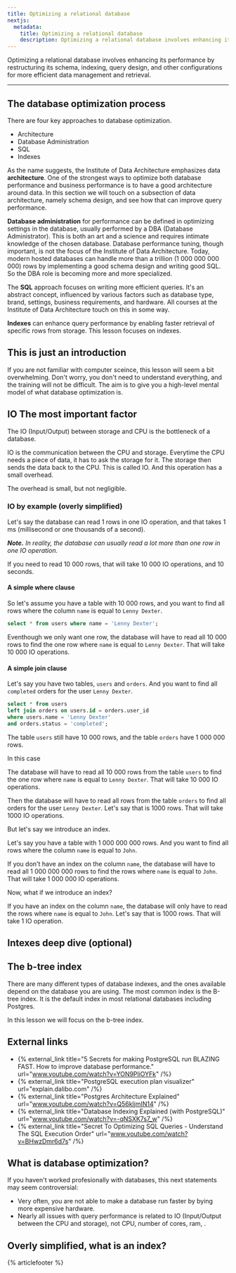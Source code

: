 ```yaml
---
title: Optimizing a relational database
nextjs:
  metadata:
    title: Optimizing a relational database
    description: Optimizing a relational database involves enhancing its performance by restructuring its schema, indexing, query design, and other configurations for more efficient data management and retrieval.
---
```


Optimizing a relational database involves enhancing its performance by restructuring its schema, indexing, query design, and other configurations for more efficient data management and retrieval.

---

## The database optimization process

There are four key approaches to database optimization.

- Architecture
- Database Administration
- SQL
- Indexes

As the name suggests, the Institute of Data Architecture emphasizes data **architecture**. One of the strongest ways to optimize both database performance and business performance is to have a good architecture around data. In this section we will touch on a subsection of data architecture, namely schema design, and see how that can improve query performance.

**Database administration** for performance can be defined in optimizing settings in the database, usually performed by a DBA (Database Administrator). This is both an art and a science and requires intimate knowledge of the chosen database. Database performance tuning, though important, is not the focus of the Institute of Data Architecture. Today, modern hosted databases can handle more than a trillion (1 000 000 000 000) rows by implementing a good schema design and writing good SQL. So the DBA role is becoming more and more specialized.

The **SQL** approach focuses on writing more efficient queries. It's an abstract concept, influenced by various factors such as database type, brand, settings, business requirements, and hardware. All courses at the Institute of Data Architecture touch on this in some way.

**Indexes** can enhance query performance by enabling faster retrieval of specific rows from storage. This lesson focuses on indexes.

## This is just an introduction

If you are not familiar with computer sceince, this lesson will seem a bit overwhelming. Don't worry, you don't need to understand everything, and the training will not be difficult. The aim is to give you a high-level mental model of what database optimization is.

## IO The most important factor

The IO (Input/Output) between storage and CPU is the bottleneck of a database.

IO is the communication between the CPU and storage. Everytime the CPU needs a piece of data, it has to ask the storage for it. The storage then sends the data back to the CPU. This is called IO. And this operation has a small overhead.

The overhead is small, but not negligible.

### IO by example (overly simplified)

Let's say the database can read 1 rows in one IO operation, and that takes 1 ms (millisecond or one thousands of a second).

_**Note.** In reality, the database can usually read a lot more than one row in one IO operation._

If you need to read 10 000 rows, that will take 10 000 IO operations, and 10 seconds.

#### A simple where clause

So let's assume you have a table with 10 000 rows, and you want to find all rows where the column `name` is equal to `Lenny Dexter`.

```sql
select * from users where name = 'Lenny Dexter';
```

Eventhough we only want one row, the database will have to read all 10 000 rows to find the one row where `name` is equal to `Lenny Dexter`. That will take 10 000 IO operations.

#### A simple join clause

Let's say you have two tables, `users` and `orders`. And you want to find all `completed` orders for the user `Lenny Dexter`.

```sql
select * from users
left join orders on users.id = orders.user_id
where users.name = 'Lenny Dexter'
and orders.status = 'completed';
```

The table `users` still have 10 000 rows, and the table `orders` have 1 000 000 rows.

In this case

The database will have to read all 10 000 rows from the table `users` to find the one row where `name` is equal to `Lenny Dexter`. That will take 10 000 IO operations.

Then the database will have to read all rows from the table `orders` to find all orders for the user `Lenny Dexter`. Let's say that is 1000 rows. That will take 1000 IO operations.

But let's say we introduce an index.

Let's say you have a table with 1 000 000 000 rows. And you want to find all rows where the column `name` is equal to `John`.

If you don't have an index on the column `name`, the database will have to read all 1 000 000 000 rows to find the rows where `name` is equal to `John`. That will take 1 000 000 IO operations.

Now, what if we introduce an index?

If you have an index on the column `name`, the database will only have to read the rows where `name` is equal to `John`. Let's say that is 1000 rows. That will take 1 IO operation.

## Intexes deep dive (optional)

## The b-tree index

There are many different types of database indexes, and the ones available depend on the database you are using. The most common index is the B-tree index. It is the default index in most relational databases including Postgres.

In this lesson we will focus on the b-tree index.

## External links

- {% external_link title="5 Secrets for making PostgreSQL run BLAZING FAST. How to improve database performance." url="www.youtube.com/watch?v=YON9PliOYFk" /%}
- {% external_link title="PostgreSQL execution plan visualizer" url="explain.dalibo.com" /%}
- {% external_link title="Postgres Architecture Explained" url="www.youtube.com/watch?v=Q56kljmIN14" /%}
- {% external_link title="Database Indexing Explained (with PostgreSQL)" url="www.youtube.com/watch?v=-qNSXK7s7_w" /%}
- {% external_link title="Secret To Optimizing SQL Queries - Understand The SQL Execution Order" url="www.youtube.com/watch?v=BHwzDmr6d7s" /%}

## What is database optimization?

If you haven't worked profesionally with databases, this next statements may seem controversial:

- Very often, you are not able to make a database run faster by bying more expensive hardware.
- Nearly all issues with query performance is related to IO (Input/Output between the CPU and storage), not CPU, number of cores, ram, .

## Overly simplified, what is an index?

{% articlefooter %}
